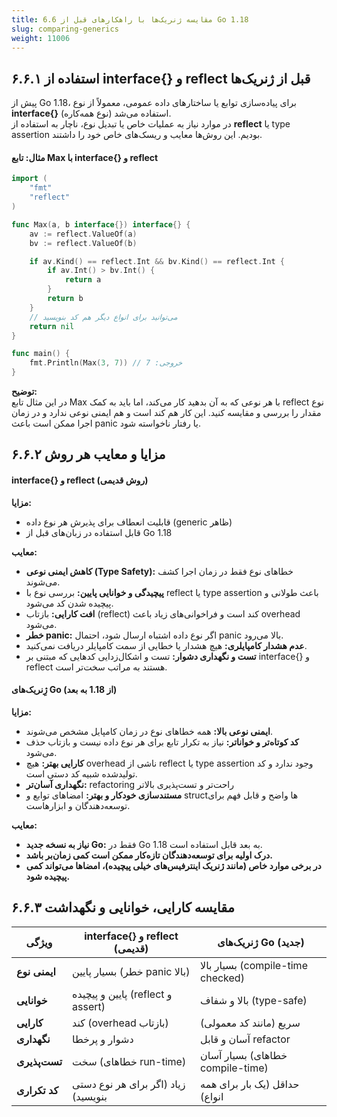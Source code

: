 ```yaml
---
title: 6.6 مقایسه ژنریک‌ها با راهکارهای قبل از Go 1.18
slug: comparing-generics
weight: 11006
---
```


## ۶.۶.۱ استفاده از interface{} و reflect قبل از ژنریک‌ها

پیش از Go 1.18، برای پیاده‌سازی توابع یا ساختارهای داده عمومی، معمولاً از نوع **interface{}** (نوع همه‌کاره) استفاده می‌شد.  
در موارد نیاز به عملیات خاص یا تبدیل نوع، ناچار به استفاده از **reflect** یا type assertion بودیم. این روش‌ها معایب و ریسک‌های خاص خود را داشتند.

#### **مثال: تابع Max با interface{} و reflect**

```go
import (
    "fmt"
    "reflect"
)

func Max(a, b interface{}) interface{} {
    av := reflect.ValueOf(a)
    bv := reflect.ValueOf(b)

    if av.Kind() == reflect.Int && bv.Kind() == reflect.Int {
        if av.Int() > bv.Int() {
            return a
        }
        return b
    }
    // می‌توانید برای انواع دیگر هم کد بنویسید
    return nil
}

func main() {
    fmt.Println(Max(3, 7)) // خروجی: 7
}
```

**توضیح:**  
در این مثال تابع Max با هر نوعی که به آن بدهید کار می‌کند، اما باید به کمک reflect نوع مقدار را بررسی و مقایسه کنید. این کار هم کند است و هم ایمنی نوعی ندارد و در زمان اجرا ممکن است باعث panic یا رفتار ناخواسته شود.

## ۶.۶.۲ مزایا و معایب هر روش

#### **interface{} و reflect (روش قدیمی)**

**مزایا:**

- قابلیت انعطاف برای پذیرش هر نوع داده (generic ظاهر)
- قابل استفاده در زبان‌های قبل از Go 1.18

**معایب:**

- **کاهش ایمنی نوعی (Type Safety):** خطاهای نوع فقط در زمان اجرا کشف می‌شوند.
- **پیچیدگی و خوانایی پایین:** بررسی نوع با reflect یا type assertion باعث طولانی و پیچیده شدن کد می‌شود.
- **افت کارایی:** بازتاب (reflect) کند است و فراخوانی‌های زیاد باعث overhead می‌شود.
- **خطر panic:** اگر نوع داده اشتباه ارسال شود، احتمال panic بالا می‌رود.
- **عدم هشدار کامپایلری:** هیچ هشدار یا خطایی از سمت کامپایلر دریافت نمی‌کنید.
- **تست و نگهداری دشوار:** تست و اشکال‌زدایی کدهایی که مبتنی بر interface{} و reflect هستند به مراتب سخت‌تر است.

#### **ژِنریک‌های Go (از 1.18 به بعد)**

**مزایا:**

- **ایمنی نوعی بالا:** همه خطاهای نوع در زمان کامپایل مشخص می‌شوند.
- **کد کوتاه‌تر و خواناتر:** نیاز به تکرار تابع برای هر نوع داده نیست و بازتاب حذف می‌شود.
- **کارایی بهتر:** هیچ overhead ناشی از reflect یا type assertion وجود ندارد و کد تولیدشده شبیه کد دستی است.
- **نگهداری آسان‌تر:** refactoring راحت‌تر و تست‌پذیری بالاتر
- **مستندسازی خودکار و بهتر:** امضاهای توابع و structها واضح و قابل فهم برای توسعه‌دهندگان و ابزارهاست.

**معایب:**

- **نیاز به نسخه جدید Go:** فقط در Go 1.18 به بعد قابل استفاده است.
- **درک اولیه برای توسعه‌دهندگان تازه‌کار ممکن است کمی زمان‌بر باشد.**
- **در برخی موارد خاص (مانند ژنریک اینترفیس‌های خیلی پیچیده)، امضاها می‌تواند کمی پیچیده شود.**


## ۶.۶.۳ مقایسه کارایی، خوانایی و نگهداشت

|ویژگی|interface{} و reflect (قدیمی)|ژنریک‌های Go (جدید)|
|---|---|---|
|**ایمنی نوع**|بسیار پایین (خطر panic بالا)|بسیار بالا (compile-time checked)|
|**خوانایی**|پایین و پیچیده (reflect و assert)|بالا و شفاف (type-safe)|
|**کارایی**|کند (overhead بازتاب)|سریع (مانند کد معمولی)|
|**نگهداری**|دشوار و پرخطا|آسان و قابل refactor|
|**تست‌پذیری**|سخت (خطاهای run-time)|بسیار آسان (خطاهای compile-time)|
|**کد تکراری**|زیاد (اگر برای هر نوع دستی بنویسید)|حداقل (یک بار برای همه انواع)|
